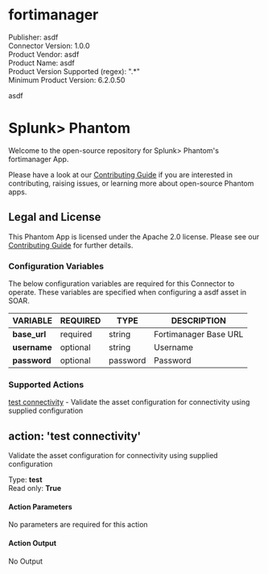 [comment]: # "Auto-generated SOAR connector documentation"
# fortimanager

Publisher: asdf  
Connector Version: 1.0.0  
Product Vendor: asdf  
Product Name: asdf  
Product Version Supported (regex): ".\*"  
Minimum Product Version: 6.2.0.50  

asdf

# Splunk> Phantom

Welcome to the open-source repository for Splunk> Phantom's fortimanager App.

Please have a look at our [Contributing Guide](https://github.com/Splunk-SOAR-Apps/.github/blob/main/.github/CONTRIBUTING.md) if you are interested in contributing, raising issues, or learning more about open-source Phantom apps.

## Legal and License

This Phantom App is licensed under the Apache 2.0 license. Please see our [Contributing Guide](https://github.com/Splunk-SOAR-Apps/.github/blob/main/.github/CONTRIBUTING.md#legal-notice) for further details.


### Configuration Variables
The below configuration variables are required for this Connector to operate.  These variables are specified when configuring a asdf asset in SOAR.

VARIABLE | REQUIRED | TYPE | DESCRIPTION
-------- | -------- | ---- | -----------
**base_url** |  required  | string | Fortimanager Base URL
**username** |  optional  | string | Username
**password** |  optional  | password | Password

### Supported Actions  
[test connectivity](#action-test-connectivity) - Validate the asset configuration for connectivity using supplied configuration  

## action: 'test connectivity'
Validate the asset configuration for connectivity using supplied configuration

Type: **test**  
Read only: **True**

#### Action Parameters
No parameters are required for this action

#### Action Output
No Output